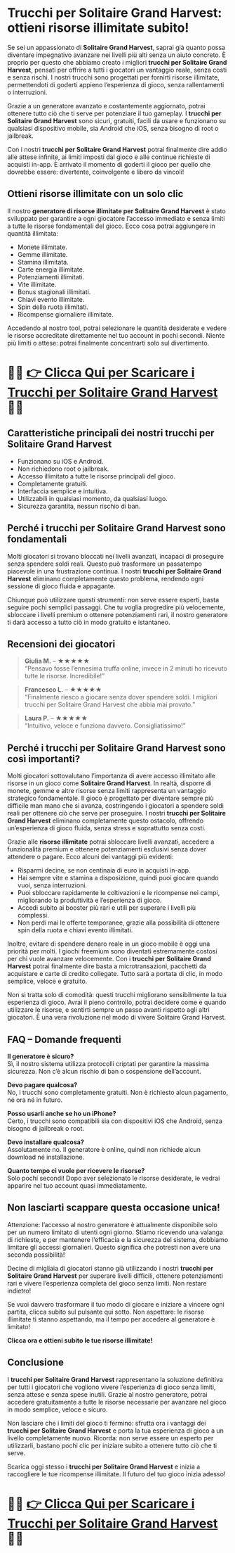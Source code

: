 <h1>Trucchi per Solitaire Grand Harvest: ottieni risorse illimitate subito!</h1>

<p>Se sei un appassionato di <strong>Solitaire Grand Harvest</strong>, saprai già quanto possa diventare impegnativo avanzare nei livelli più alti senza un aiuto concreto. È proprio per questo che abbiamo creato i migliori <strong>trucchi per Solitaire Grand Harvest</strong>, pensati per offrire a tutti i giocatori un vantaggio reale, senza costi e senza rischi. I nostri trucchi sono progettati per fornirti risorse illimitate, permettendoti di goderti appieno l’esperienza di gioco, senza rallentamenti o interruzioni.</p>

<p>Grazie a un generatore avanzato e costantemente aggiornato, potrai ottenere tutto ciò che ti serve per potenziare il tuo gameplay. I <strong>trucchi per Solitaire Grand Harvest</strong> sono sicuri, gratuiti, facili da usare e funzionano su qualsiasi dispositivo mobile, sia Android che iOS, senza bisogno di root o jailbreak.</p>

<p>Con i nostri <strong>trucchi per Solitaire Grand Harvest</strong> potrai finalmente dire addio alle attese infinite, ai limiti imposti dal gioco e alle continue richieste di acquisti in-app. È arrivato il momento di goderti il gioco per quello che dovrebbe essere: divertente, coinvolgente e libero da vincoli!</p>

<h2>Ottieni risorse illimitate con un solo clic</h2>

<p>Il nostro <strong>generatore di risorse illimitate per Solitaire Grand Harvest</strong> è stato sviluppato per garantire a ogni giocatore l’accesso immediato e senza limiti a tutte le risorse fondamentali del gioco. Ecco cosa potrai aggiungere in quantità illimitata:</p>

<ul>
  <li>Monete illimitate.</li>
  <li>Gemme illimitate.</li>
  <li>Stamina illimitata.</li>
  <li>Carte energia illimitate.</li>
  <li>Potenziamenti illimitati.</li>
  <li>Vite illimitate.</li>
  <li>Bonus stagionali illimitati.</li>
  <li>Chiavi evento illimitate.</li>
  <li>Spin della ruota illimitati.</li>
  <li>Ricompense giornaliere illimitate.</li>
</ul>

<p>Accedendo al nostro tool, potrai selezionare le quantità desiderate e vedere le risorse accreditate direttamente nel tuo account in pochi secondi. Niente più limiti o attese: potrai finalmente concentrarti solo sul divertimento.</p>

# 🔴🔴 **[👉 Clicca Qui per Scaricare i Trucchi per Solitaire Grand Harvest](https://tinyurl.com/PlayQuestLabs)** 🔴🔴

<h2>Caratteristiche principali dei nostri trucchi per Solitaire Grand Harvest</h2>

<ul>
  <li>Funzionano su iOS e Android.</li>
  <li>Non richiedono root o jailbreak.</li>
  <li>Accesso illimitato a tutte le risorse principali del gioco.</li>
  <li>Completamente gratuiti.</li>
  <li>Interfaccia semplice e intuitiva.</li>
  <li>Utilizzabili in qualsiasi momento, da qualsiasi luogo.</li>
  <li>Sicurezza garantita, nessun rischio di ban.</li>
</ul>

<h2>Perché i trucchi per Solitaire Grand Harvest sono fondamentali</h2>

<p>Molti giocatori si trovano bloccati nei livelli avanzati, incapaci di proseguire senza spendere soldi reali. Questo può trasformare un passatempo piacevole in una frustrazione continua. I nostri <strong>trucchi per Solitaire Grand Harvest</strong> eliminano completamente questo problema, rendendo ogni sessione di gioco fluida e appagante.</p>

<p>Chiunque può utilizzare questi strumenti: non serve essere esperti, basta seguire pochi semplici passaggi. Che tu voglia progredire più velocemente, sbloccare i livelli premium o ottenere potenziamenti rari, il nostro generatore ti darà accesso a tutto ciò in modo gratuito e istantaneo.</p>

<h2>Recensioni dei giocatori</h2>

<blockquote>
  <p><strong>Giulia M.</strong> – ★★★★★<br>
  “Pensavo fosse l’ennesima truffa online, invece in 2 minuti ho ricevuto tutte le risorse. Incredibile!”</p>
</blockquote>

<blockquote>
  <p><strong>Francesco L.</strong> – ★★★★★<br>
  “Finalmente riesco a giocare senza dover spendere soldi. I migliori trucchi per Solitaire Grand Harvest che abbia mai provato.”</p>
</blockquote>

<blockquote>
  <p><strong>Laura P.</strong> – ★★★★★<br>
  “Intuitivo, veloce e funziona davvero. Consigliatissimo!”</p>
</blockquote>

<h2>Perché i trucchi per Solitaire Grand Harvest sono così importanti?</h2>

<p>Molti giocatori sottovalutano l’importanza di avere accesso illimitato alle risorse in un gioco come <strong>Solitaire Grand Harvest</strong>. In realtà, disporre di monete, gemme e altre risorse senza limiti rappresenta un vantaggio strategico fondamentale. Il gioco è progettato per diventare sempre più difficile man mano che si avanza, costringendo i giocatori a spendere soldi reali per ottenere ciò che serve per proseguire. I nostri <strong>trucchi per Solitaire Grand Harvest</strong> eliminano completamente questo ostacolo, offrendo un’esperienza di gioco fluida, senza stress e soprattutto senza costi.</p>

<p>Grazie alle <strong>risorse illimitate</strong> potrai sbloccare livelli avanzati, accedere a funzionalità premium e ottenere potenziamenti esclusivi senza dover attendere o pagare. Ecco alcuni dei vantaggi più evidenti:</p>

<ul>
  <li>Risparmi decine, se non centinaia di euro in acquisti in-app.</li>
  <li>Hai sempre vite e stamina a disposizione, quindi puoi giocare quando vuoi, senza interruzioni.</li>
  <li>Puoi sbloccare rapidamente le coltivazioni e le ricompense nei campi, migliorando la produttività e l’esperienza di gioco.</li>
  <li>Accedi subito ai booster più rari e utili per superare i livelli più complessi.</li>
  <li>Non perdi mai le offerte temporanee, grazie alla possibilità di ottenere spin della ruota e chiavi evento illimitati.</li>
</ul>

<p>Inoltre, evitare di spendere denaro reale in un gioco mobile è oggi una priorità per molti. I giochi freemium sono diventati estremamente costosi per chi vuole avanzare velocemente. Con i <strong>trucchi per Solitaire Grand Harvest</strong> potrai finalmente dire basta a microtransazioni, pacchetti da acquistare e carte di credito collegate. Tutto sarà a portata di clic, in modo semplice, veloce e gratuito.</p>

<p>Non si tratta solo di comodità: questi trucchi migliorano sensibilmente la tua esperienza di gioco. Avrai il pieno controllo, potrai decidere come e quando utilizzare le risorse, e sentirti sempre un passo avanti rispetto agli altri giocatori. È una vera rivoluzione nel modo di vivere Solitaire Grand Harvest.</p>

<h2>FAQ – Domande frequenti</h2>

<p><strong>Il generatore è sicuro?</strong><br>
Sì, il nostro sistema utilizza protocolli criptati per garantire la massima sicurezza. Non c’è alcun rischio di ban o sospensione dell’account.</p>

<p><strong>Devo pagare qualcosa?</strong><br>
No, i trucchi sono completamente gratuiti. Non è richiesto alcun pagamento, né ora né in futuro.</p>

<p><strong>Posso usarli anche se ho un iPhone?</strong><br>
Certo, i trucchi sono compatibili sia con dispositivi iOS che Android, senza bisogno di jailbreak o root.</p>

<p><strong>Devo installare qualcosa?</strong><br>
Assolutamente no. Il generatore è online, quindi non richiede alcun download né installazione.</p>

<p><strong>Quanto tempo ci vuole per ricevere le risorse?</strong><br>
Solo pochi secondi! Dopo aver selezionato le risorse desiderate, le vedrai apparire nel tuo account quasi immediatamente.</p>

<h2>Non lasciarti scappare questa occasione unica!</h2>

<p>Attenzione: l’accesso al nostro generatore è attualmente disponibile solo per un numero limitato di utenti ogni giorno. Stiamo ricevendo una valanga di richieste, e per mantenere l’efficacia e la sicurezza del sistema, dobbiamo limitare gli accessi giornalieri. Questo significa che potresti non avere una seconda possibilità!</p>

<p>Decine di migliaia di giocatori stanno già utilizzando i nostri <strong>trucchi per Solitaire Grand Harvest</strong> per superare livelli difficili, ottenere potenziamenti rari e vivere l’esperienza completa del gioco senza limiti. Non restare indietro!</p>

<p>Se vuoi davvero trasformare il tuo modo di giocare e iniziare a vincere ogni partita, clicca subito sul pulsante qui sotto. Non aspettare: le risorse illimitate ti stanno aspettando, ma il tempo per accedere al generatore è limitato!</p>

<p><strong>Clicca ora e ottieni subito le tue risorse illimitate!</strong></p>

<h2>Conclusione</h2>

<p>I <strong>trucchi per Solitaire Grand Harvest</strong> rappresentano la soluzione definitiva per tutti i giocatori che vogliono vivere l’esperienza di gioco senza limiti, senza attese e senza spese inutili. Grazie al nostro generatore, potrai accedere gratuitamente a tutte le risorse necessarie per avanzare nel gioco in modo semplice, veloce e sicuro.</p>

<p>Non lasciare che i limiti del gioco ti fermino: sfrutta ora i vantaggi dei <strong>trucchi per Solitaire Grand Harvest</strong> e porta la tua esperienza di gioco a un livello completamente nuovo. Ricorda: non serve essere un esperto per utilizzarli, bastano pochi clic per iniziare subito a ottenere tutto ciò che ti serve.</p>

<p>Scarica oggi stesso i <strong>trucchi per Solitaire Grand Harvest</strong> e inizia a raccogliere le tue ricompense illimitate. Il futuro del tuo gioco inizia adesso!</p>

# 🔴🔴 **[👉 Clicca Qui per Scaricare i Trucchi per Solitaire Grand Harvest](https://tinyurl.com/PlayQuestLabs)** 🔴🔴
